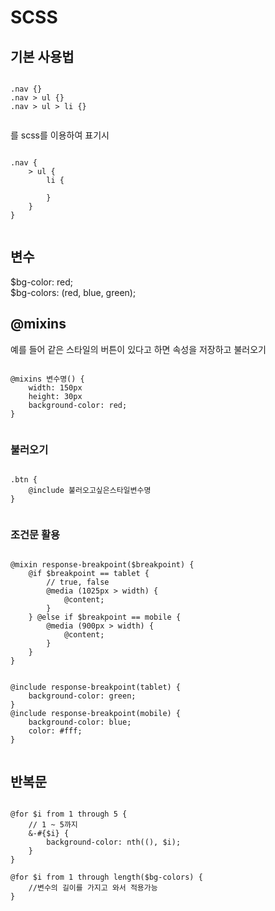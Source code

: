 # SCSS

## 기본 사용법
<pre><code>
.nav {}
.nav > ul {}
.nav > ul > li {}

</code></pre>

를 scss를 이용하여 표기시
<pre><code>
.nav {
    > ul {
        li {
        
        }
    }
}

</code></pre>

## 변수

$bg-color: red; </br>
$bg-colors: (red, blue, green);

## @mixins 
예를 들어 같은 스타일의 버튼이 있다고 하면 
속성을 저장하고 불러오기
<pre><code>
@mixins 변수명() {
    width: 150px
    height: 30px
    background-color: red;
}

</code></pre>

### 불러오기
<pre><code>
.btn {
    @include 불러오고싶은스타일변수명
}

</code></pre>

### 조건문 활용
<pre><code>
@mixin response-breakpoint($breakpoint) {
	@if $breakpoint == tablet {
		// true, false
		@media (1025px > width) {
			@content;
		}
	} @else if $breakpoint == mobile {
		@media (900px > width) {
			@content;
		}
	}
}


@include response-breakpoint(tablet) {
	background-color: green;
}
@include response-breakpoint(mobile) {
	background-color: blue;
	color: #fff;
}

</code></pre>

## 반복문

<pre><code>
@for $i from 1 through 5 { 
	// 1 ~ 5까지
	&-#{$i} { 
		background-color: nth((), $i);
	}
}

@for $i from 1 through length($bg-colors) {
	//변수의 길이를 가지고 와서 적용가능
}

</code></pre>